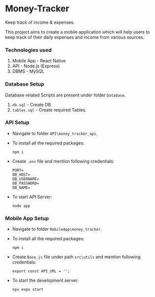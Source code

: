 # Money-Tracker
Keep track of income &amp; expenses.

This project aims to create a mobile application which will help users to keep track of their daily expenses and income from various sources.

### Technologies used
1. Mobile App - React Native
2. API - Node.js (Express)
3. DBMS - MySQL


### Database Setup
Database related Scripts are present under folder `Database`.
1. `db.sql` - Create DB.
2. `tables.sql` - Create required Tables.


### API Setup
- Navigate to folder `API\money_tracker_api`.

- To install all the required packages:
	```
	npm i
	```

- Create `.env` file and mention following credentials:
	```
	PORT=
	DB_HOST=
	DB_USERNAME=
	DB_PASSWORD=
	DB_NAME=
	```

- To start API Server:
	```
	node app
	```


### Mobile App Setup
- Navigate to folder `MobileApp\money_tracker`.

- To install all the required packages:
	```
	npm i
	```

- Create `Base.js` file under path `src\utils` and mention following credentials:
	```
	export const API_URL = '';
	```

- To start the development server:
	```
	npx expo start
	```
